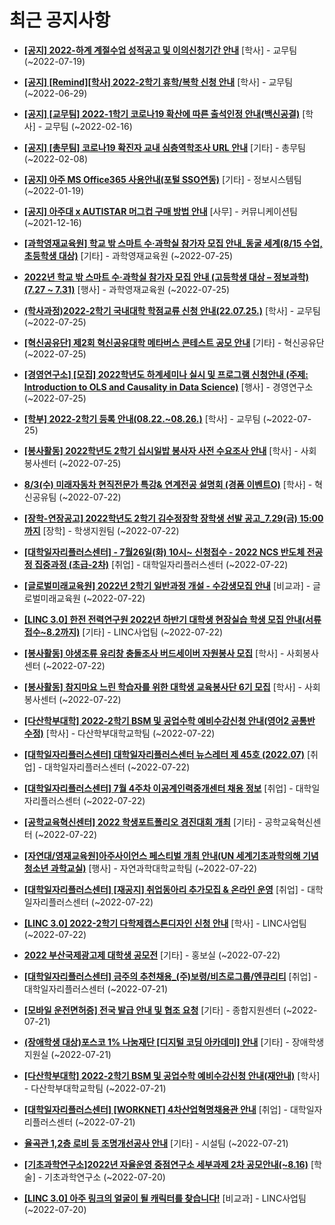 # 최근 공지사항

* **[[공지] 2022-하계 계절수업 성적공고 및 이의신청기간 안내](http://ajou.ac.kr/kr/ajou/notice.do?mode=view&amp;articleNo=201964&amp;article.offset=0&amp;articleLimit=30)**
 [학사] - 교무팀 (~2022-07-19)

* **[[공지] [Remind][학사] 2022-2학기 휴학/복학 신청 안내](http://ajou.ac.kr/kr/ajou/notice.do?mode=view&amp;articleNo=201230&amp;article.offset=0&amp;articleLimit=30)**
 [학사] - 교무팀 (~2022-06-29)

* **[[공지] [교무팀] 2022-1학기 코로나19 확산에 따른 출석인정 안내(백신공결)](http://ajou.ac.kr/kr/ajou/notice.do?mode=view&amp;articleNo=180913&amp;article.offset=0&amp;articleLimit=30)**
 [학사] - 교무팀 (~2022-02-16)

* **[[공지] [총무팀] 코로나19 확진자 교내 심층역학조사 URL 안내](http://ajou.ac.kr/kr/ajou/notice.do?mode=view&amp;articleNo=180493&amp;article.offset=0&amp;articleLimit=30)**
 [기타] - 총무팀 (~2022-02-08)

* **[[공지] 아주 MS Office365 사용안내(포털 SSO연동)](http://ajou.ac.kr/kr/ajou/notice.do?mode=view&amp;articleNo=179802&amp;article.offset=0&amp;articleLimit=30)**
 [기타] - 정보시스템팀 (~2022-01-19)

* **[[공지] 아주대 x AUTISTAR 머그컵 구매 방법 안내](http://ajou.ac.kr/kr/ajou/notice.do?mode=view&amp;articleNo=147976&amp;article.offset=0&amp;articleLimit=30)**
 [사무] - 커뮤니케이션팀 (~2021-12-16)

* **[[과학영재교육원] 학교 밖 스마트 수·과학실 참가자 모집 안내_동굴 세계(8/15 수업, 초등학생 대상)](http://ajou.ac.kr/kr/ajou/notice.do?mode=view&amp;articleNo=202203&amp;article.offset=0&amp;articleLimit=30)**
 [기타] - 과학영재교육원 (~2022-07-25)

* **[2022년 학교 밖 스마트 수·과학실 참가자 모집 안내 (고등학생 대상 – 정보과학) (7.27 ~ 7.31)](http://ajou.ac.kr/kr/ajou/notice.do?mode=view&amp;articleNo=202201&amp;article.offset=0&amp;articleLimit=30)**
 [행사] - 과학영재교육원 (~2022-07-25)

* **[(학사과정)2022-2학기 국내대학 학점교류 신청 안내(22.07.25.)](http://ajou.ac.kr/kr/ajou/notice.do?mode=view&amp;articleNo=202197&amp;article.offset=0&amp;articleLimit=30)**
 [학사] - 교무팀 (~2022-07-25)

* **[[혁신공유단] 제2회 혁신공유대학 메타버스 콘테스트 공모 안내](http://ajou.ac.kr/kr/ajou/notice.do?mode=view&amp;articleNo=202186&amp;article.offset=0&amp;articleLimit=30)**
 [기타] - 혁신공유단 (~2022-07-25)

* **[[경영연구소] [모집] 2022학년도 하계세미나 실시 및 프로그램 신청안내 (주제: Introduction to OLS and Causality in Data Science)](http://ajou.ac.kr/kr/ajou/notice.do?mode=view&amp;articleNo=202185&amp;article.offset=0&amp;articleLimit=30)**
 [행사] - 경영연구소 (~2022-07-25)

* **[[학부] 2022-2학기 등록 안내(08.22.~08.26.)](http://ajou.ac.kr/kr/ajou/notice.do?mode=view&amp;articleNo=202177&amp;article.offset=0&amp;articleLimit=30)**
 [학사] - 교무팀 (~2022-07-25)

* **[[봉사활동] 2022학년도 2학기 십시일밥 봉사자 사전 수요조사 안내](http://ajou.ac.kr/kr/ajou/notice.do?mode=view&amp;articleNo=202172&amp;article.offset=0&amp;articleLimit=30)**
 [학사] - 사회봉사센터 (~2022-07-25)

* **[8/3(수) 미래자동차 현직전문가 특강&amp; 연계전공 설명회 (경품 이벤트O)](http://ajou.ac.kr/kr/ajou/notice.do?mode=view&amp;articleNo=202161&amp;article.offset=0&amp;articleLimit=30)**
 [학사] - 혁신공유팀 (~2022-07-22)

* **[[장학-연장공고] 2022학년도 2학기 김수정장학 장학생 선발 공고_7.29(금) 15:00까지](http://ajou.ac.kr/kr/ajou/notice.do?mode=view&amp;articleNo=202160&amp;article.offset=0&amp;articleLimit=30)**
 [장학] - 학생지원팀 (~2022-07-22)

* **[[대학일자리플러스센터] - 7월26일(화) 10시~ 신청접수 - 2022 NCS 반도체 전공정 집중과정 (초급-2차)](http://ajou.ac.kr/kr/ajou/notice.do?mode=view&amp;articleNo=202158&amp;article.offset=0&amp;articleLimit=30)**
 [취업] - 대학일자리플러스센터 (~2022-07-22)

* **[[글로벌미래교육원] 2022년 2학기 일반과정 개설 - 수강생모집 안내](http://ajou.ac.kr/kr/ajou/notice.do?mode=view&amp;articleNo=202156&amp;article.offset=0&amp;articleLimit=30)**
 [비교과] - 글로벌미래교육원 (~2022-07-22)

* **[[LINC 3.0] 한전 전력연구원 2022년 하반기 대학생 현장실습 학생 모집 안내(서류접수~8.2까지)](http://ajou.ac.kr/kr/ajou/notice.do?mode=view&amp;articleNo=202147&amp;article.offset=0&amp;articleLimit=30)**
 [기타] - LINC사업팀 (~2022-07-22)

* **[[봉사활동] 야생조류 유리창 충돌조사 버드세이버 자원봉사 모집](http://ajou.ac.kr/kr/ajou/notice.do?mode=view&amp;articleNo=202144&amp;article.offset=0&amp;articleLimit=30)**
 [학사] - 사회봉사센터 (~2022-07-22)

* **[[봉사활동] 참지마요 느린 학습자를 위한 대학생 교육봉사단 6기 모집](http://ajou.ac.kr/kr/ajou/notice.do?mode=view&amp;articleNo=202141&amp;article.offset=0&amp;articleLimit=30)**
 [학사] - 사회봉사센터 (~2022-07-22)

* **[[다산학부대학] 2022-2학기 BSM 및 공업수학 예비수강신청 안내(영어2 공통반 수정)](http://ajou.ac.kr/kr/ajou/notice.do?mode=view&amp;articleNo=202140&amp;article.offset=0&amp;articleLimit=30)**
 [학사] - 다산학부대학교학팀 (~2022-07-22)

* **[[대학일자리플러스센터] 대학일자리플러스센터 뉴스레터 제 45호 (2022.07)](http://ajou.ac.kr/kr/ajou/notice.do?mode=view&amp;articleNo=202136&amp;article.offset=0&amp;articleLimit=30)**
 [취업] - 대학일자리플러스센터 (~2022-07-22)

* **[[대학일자리플러스센터] 7월 4주차 이공계인력중개센터 채용 정보](http://ajou.ac.kr/kr/ajou/notice.do?mode=view&amp;articleNo=202131&amp;article.offset=0&amp;articleLimit=30)**
 [취업] - 대학일자리플러스센터 (~2022-07-22)

* **[[공학교육혁신센터] 2022 학생포트폴리오 경진대회 개최](http://ajou.ac.kr/kr/ajou/notice.do?mode=view&amp;articleNo=202130&amp;article.offset=0&amp;articleLimit=30)**
 [기타] - 공학교육혁신센터 (~2022-07-22)

* **[[자연대/영재교육원]아주사이언스 페스티벌 개최 안내(UN 세계기초과학의해 기념 청소년 과학교실)](http://ajou.ac.kr/kr/ajou/notice.do?mode=view&amp;articleNo=202126&amp;article.offset=0&amp;articleLimit=30)**
 [행사] - 자연과학대학교학팀 (~2022-07-22)

* **[[대학일자리플러스센터] [재공지] 취업동아리 추가모집 &amp; 온라인 운영](http://ajou.ac.kr/kr/ajou/notice.do?mode=view&amp;articleNo=202124&amp;article.offset=0&amp;articleLimit=30)**
 [취업] - 대학일자리플러스센터 (~2022-07-22)

* **[[LINC 3.0] 2022-2학기 다학제캡스톤디자인 신청 안내](http://ajou.ac.kr/kr/ajou/notice.do?mode=view&amp;articleNo=202121&amp;article.offset=0&amp;articleLimit=30)**
 [학사] - LINC사업팀 (~2022-07-22)

* **[2022 부산국제광고제 대학생 공모전](http://ajou.ac.kr/kr/ajou/notice.do?mode=view&amp;articleNo=202120&amp;article.offset=0&amp;articleLimit=30)**
 [기타] - 홍보실 (~2022-07-22)

* **[[대학일자리플러스센터] 금주의 추천채용_(주)보령/비츠로그룹/엔큐리티](http://ajou.ac.kr/kr/ajou/notice.do?mode=view&amp;articleNo=202109&amp;article.offset=0&amp;articleLimit=30)**
 [취업] - 대학일자리플러스센터 (~2022-07-21)

* **[[모바일 운전면허증] 전국 발급 안내 및 협조 요청](http://ajou.ac.kr/kr/ajou/notice.do?mode=view&amp;articleNo=202106&amp;article.offset=0&amp;articleLimit=30)**
 [기타] - 종합지원센터 (~2022-07-21)

* **[(장애학생 대상)포스코 1% 나눔재단 [디지털 코딩 아카데미] 안내](http://ajou.ac.kr/kr/ajou/notice.do?mode=view&amp;articleNo=202097&amp;article.offset=0&amp;articleLimit=30)**
 [기타] - 장애학생지원실 (~2022-07-21)

* **[[다산학부대학] 2022-2학기 BSM 및 공업수학 예비수강신청 안내(재안내)](http://ajou.ac.kr/kr/ajou/notice.do?mode=view&amp;articleNo=202078&amp;article.offset=0&amp;articleLimit=30)**
 [학사] - 다산학부대학교학팀 (~2022-07-21)

* **[[대학일자리플러스센터] [WORKNET] 4차산업혁명채용관 안내](http://ajou.ac.kr/kr/ajou/notice.do?mode=view&amp;articleNo=202074&amp;article.offset=0&amp;articleLimit=30)**
 [취업] - 대학일자리플러스센터 (~2022-07-21)

* **[율곡관 1,2층 로비 등 조명개선공사 안내](http://ajou.ac.kr/kr/ajou/notice.do?mode=view&amp;articleNo=202073&amp;article.offset=0&amp;articleLimit=30)**
 [기타] - 시설팀 (~2022-07-21)

* **[[기초과학연구소]2022년 자율운영 중점연구소 세부과제 2차 공모안내(~8.16)](http://ajou.ac.kr/kr/ajou/notice.do?mode=view&amp;articleNo=202061&amp;article.offset=0&amp;articleLimit=30)**
 [학술] - 기초과학연구소 (~2022-07-20)

* **[[LINC 3.0] 아주 링크의 얼굴이 될 캐릭터를 찾습니다!](http://ajou.ac.kr/kr/ajou/notice.do?mode=view&amp;articleNo=202060&amp;article.offset=0&amp;articleLimit=30)**
 [비교과] - LINC사업팀 (~2022-07-20)
